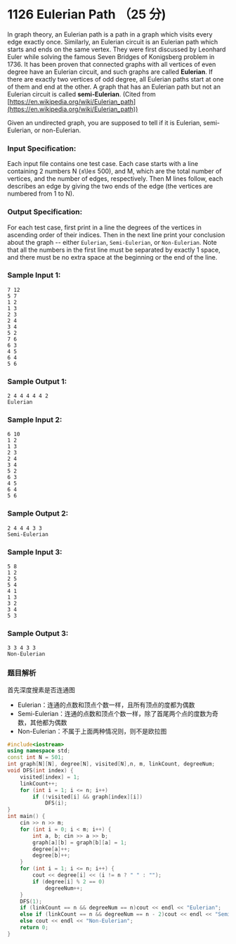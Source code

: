 # 1126 Eulerian Path （25 分)

In graph theory, an Eulerian path is a path in a graph which visits every edge exactly once. Similarly, an Eulerian circuit is an Eulerian path which starts and ends on the same vertex. They were first discussed by Leonhard Euler while solving the famous Seven Bridges of Konigsberg problem in 1736. It has been proven that connected graphs with all vertices of even degree have an Eulerian circuit, and such graphs are called **Eulerian**. If there are exactly two vertices of odd degree, all Eulerian paths start at one of them and end at the other. A graph that has an Eulerian path but not an Eulerian circuit is called **semi-Eulerian**. (Cited from [https://en.wikipedia.org/wiki/Eulerian_path](https://en.wikipedia.org/wiki/Eulerian_path))

Given an undirected graph, you are supposed to tell if it is Eulerian, semi-Eulerian, or non-Eulerian.

### Input Specification:

Each input file contains one test case. Each case starts with a line containing 2 numbers N (≤\\le≤ 500), and M, which are the total number of vertices, and the number of edges, respectively. Then M lines follow, each describes an edge by giving the two ends of the edge (the vertices are numbered from 1 to N).

### Output Specification:

For each test case, first print in a line the degrees of the vertices in ascending order of their indices. Then in the next line print your conclusion about the graph -- either `Eulerian`, `Semi-Eulerian`, or `Non-Eulerian`. Note that all the numbers in the first line must be separated by exactly 1 space, and there must be no extra space at the beginning or the end of the line.

### Sample Input 1:

    7 12
    5 7
    1 2
    1 3
    2 3
    2 4
    3 4
    5 2
    7 6
    6 3
    4 5
    6 4
    5 6
    

### Sample Output 1:

    2 4 4 4 4 4 2
    Eulerian
    

### Sample Input 2:

    6 10
    1 2
    1 3
    2 3
    2 4
    3 4
    5 2
    6 3
    4 5
    6 4
    5 6
    

### Sample Output 2:

    2 4 4 4 3 3
    Semi-Eulerian
    

### Sample Input 3:

    5 8
    1 2
    2 5
    5 4
    4 1
    1 3
    3 2
    3 4
    5 3
    

### Sample Output 3:

    3 3 4 3 3
    Non-Eulerian

### 题目解析

首先深度搜素是否连通图

- Eulerian：连通的点数和顶点个数一样，且所有顶点的度都为偶数
- Semi-Eulerian：连通的点数和顶点个数一样，除了首尾两个点的度数为奇数，其他都为偶数
- Non-Eulerian：不属于上面两种情况则，则不是欧拉图

```C++
#include<iostream>
using namespace std;
const int N = 501;
int graph[N][N], degree[N], visited[N],n, m, linkCount, degreeNum;
void DFS(int index) {
	visited[index] = 1;
	linkCount++;
	for (int i = 1; i <= n; i++)
		if (!visited[i] && graph[index][i])
			DFS(i);
}
int main() {
	cin >> n >> m;
	for (int i = 0; i < m; i++) {
		int a, b; cin >> a >> b;
		graph[a][b] = graph[b][a] = 1;
		degree[a]++;
		degree[b]++;
	}
	for (int i = 1; i <= n; i++) {
		cout << degree[i] << (i != n ? " " : "");
		if (degree[i] % 2 == 0)
			degreeNum++;
	}
	DFS(1);
	if (linkCount == n && degreeNum == n)cout << endl << "Eulerian";
	else if (linkCount == n && degreeNum == n - 2)cout << endl << "Semi-Eulerian";
	else cout << endl << "Non-Eulerian";
	return 0;
}
```